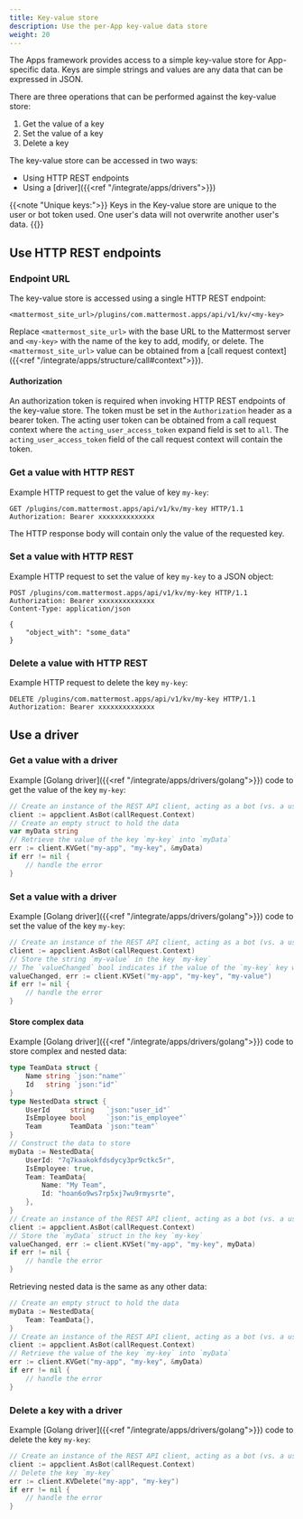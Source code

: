 ```yaml
---
title: Key-value store
description: Use the per-App key-value data store
weight: 20
---
```

The Apps framework provides access to a simple key-value store for App-specific data.
Keys are simple strings and values are any data that can be expressed in JSON.

There are three operations that can be performed against the key-value store:

1. Get the value of a key
2. Set the value of a key
3. Delete a key

The key-value store can be accessed in two ways:

- Using HTTP REST endpoints
- Using a [driver]({{<ref "/integrate/apps/drivers">}})

{{<note "Unique keys:">}}
Keys in the Key-value store are unique to the user or bot token used. One user's data will not overwrite another user's data. 
{{</note>}}

## Use HTTP REST endpoints

### Endpoint URL

The key-value store is accessed using a single HTTP REST endpoint:

`<mattermost_site_url>/plugins/com.mattermost.apps/api/v1/kv/<my-key>`

Replace `<mattermost_site_url>` with the base URL to the Mattermost server and `<my-key>` with the name of the key to add, modify, or delete.
The `<mattermost_site_url>` value can be obtained from a [call request context]({{<ref "/integrate/apps/structure/call#context">}}).

#### Authorization

An authorization token is required when invoking HTTP REST endpoints of the key-value store. The token must be set in the `Authorization` header as a bearer token.
The acting user token can be obtained from a call request context where the `acting_user_access_token` expand field is set to `all`.
The `acting_user_access_token` field of the call request context will contain the token.

### Get a value with HTTP REST

Example HTTP request to get the value of key `my-key`:

```http request
GET /plugins/com.mattermost.apps/api/v1/kv/my-key HTTP/1.1
Authorization: Bearer xxxxxxxxxxxxxx
```

The HTTP response body will contain only the value of the requested key.

### Set a value with HTTP REST

Example HTTP request to set the value of key `my-key` to a JSON object:

```http request
POST /plugins/com.mattermost.apps/api/v1/kv/my-key HTTP/1.1
Authorization: Bearer xxxxxxxxxxxxxx
Content-Type: application/json

{
    "object_with": "some_data"
}
```

### Delete a value with HTTP REST

Example HTTP request to delete the key `my-key`:

```http request
DELETE /plugins/com.mattermost.apps/api/v1/kv/my-key HTTP/1.1
Authorization: Bearer xxxxxxxxxxxxxx
```

## Use a driver

### Get a value with a driver

Example [Golang driver]({{<ref "/integrate/apps/drivers/golang">}}) code to get the value of the key `my-key`:

```go
// Create an instance of the REST API client, acting as a bot (vs. a user)
client := appclient.AsBot(callRequest.Context)
// Create an empty struct to hold the data
var myData string
// Retrieve the value of the key `my-key` into `myData`
err := client.KVGet("my-app", "my-key", &myData)
if err != nil {
    // handle the error
}
```

### Set a value with a driver

Example [Golang driver]({{<ref "/integrate/apps/drivers/golang">}}) code to set the value of the key `my-key`:

```go
// Create an instance of the REST API client, acting as a bot (vs. a user)
client := appclient.AsBot(callRequest.Context)
// Store the string `my-value` in the key `my-key`
// The `valueChanged` bool indicates if the value of the `my-key` key was changed
valueChanged, err := client.KVSet("my-app", "my-key", "my-value")
if err != nil {
    // handle the error
}
```

#### Store complex data

Example [Golang driver]({{<ref "/integrate/apps/drivers/golang">}}) code to store complex and nested data:

```go
type TeamData struct {
    Name string `json:"name"`
    Id   string `json:"id"`
}
type NestedData struct {
    UserId     string   `json:"user_id"`
    IsEmployee bool     `json:"is_employee"`
    Team       TeamData `json:"team"`
}
// Construct the data to store
myData := NestedData{
    UserId: "7q7kaakokfdsdycy3pr9ctkc5r",
    IsEmployee: true,
    Team: TeamData{
        Name: "My Team",
        Id: "hoan6o9ws7rp5xj7wu9rmysrte",
    },
}
// Create an instance of the REST API client, acting as a bot (vs. a user)
client := appclient.AsBot(callRequest.Context)
// Store the `myData` struct in the key `my-key`
valueChanged, err := client.KVSet("my-app", "my-key", myData)
if err != nil {
    // handle the error
}
```

Retrieving nested data is the same as any other data:

```go
// Create an empty struct to hold the data
myData := NestedData{
    Team: TeamData{},
}
// Create an instance of the REST API client, acting as a bot (vs. a user)
client := appclient.AsBot(callRequest.Context)
// Retrieve the value of the key `my-key` into `myData`
err := client.KVGet("my-app", "my-key", &myData)
if err != nil {
    // handle the error
}
```

### Delete a key with a driver

Example [Golang driver]({{<ref "/integrate/apps/drivers/golang">}}) code to delete the key `my-key`:

```go
// Create an instance of the REST API client, acting as a bot (vs. a user)
client := appclient.AsBot(callRequest.Context)
// Delete the key `my-key`
err := client.KVDelete("my-app", "my-key")
if err != nil {
    // handle the error
}
```
